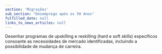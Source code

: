 ```yaml
---
section: 'Migrações'
sub_section: "Desemprego após os 50 Anos"
fulfilled_date: null
links_to_news_articles: null
---
```


Desenhar programas de upskilling e reskilling (hard e soft skills) específicos consoante as necessidades de mercado identificadas, incluindo a possibilidade de mudança de carreira.